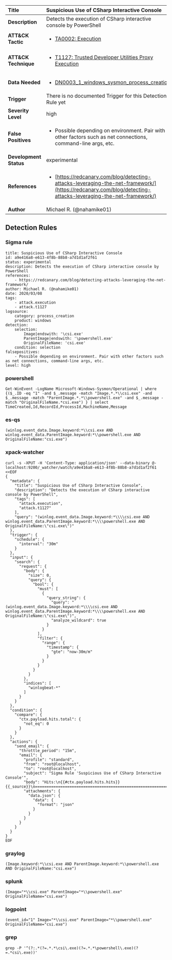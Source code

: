 | Title                    | Suspicious Use of CSharp Interactive Console       |
|:-------------------------|:------------------|
| **Description**          | Detects the execution of CSharp interactive console by PowerShell |
| **ATT&amp;CK Tactic**    |  <ul><li>[TA0002: Execution](https://attack.mitre.org/tactics/TA0002)</li></ul>  |
| **ATT&amp;CK Technique** | <ul><li>[T1127: Trusted Developer Utilities Proxy Execution](https://attack.mitre.org/techniques/T1127)</li></ul>  |
| **Data Needed**          | <ul><li>[DN0003_1_windows_sysmon_process_creation](../Data_Needed/DN0003_1_windows_sysmon_process_creation.md)</li></ul>  |
| **Trigger**              |  There is no documented Trigger for this Detection Rule yet  |
| **Severity Level**       | high |
| **False Positives**      | <ul><li>Possible depending on environment. Pair with other factors such as net connections, command-line args, etc.</li></ul>  |
| **Development Status**   | experimental |
| **References**           | <ul><li>[https://redcanary.com/blog/detecting-attacks-leveraging-the-net-framework/](https://redcanary.com/blog/detecting-attacks-leveraging-the-net-framework/)</li></ul>  |
| **Author**               | Michael R. (@nahamike01) |


## Detection Rules

### Sigma rule

```
title: Suspicious Use of CSharp Interactive Console
id: a9e416a8-e613-4f8b-88b8-a7d1d1af2f61
status: experimental
description: Detects the execution of CSharp interactive console by PowerShell
references:
    - https://redcanary.com/blog/detecting-attacks-leveraging-the-net-framework/
author: Michael R. (@nahamike01)
date: 2020/03/08
tags:
    - attack.execution
    - attack.t1127
logsource:
    category: process_creation
    product: windows
detection:
    selection:
        Image|endswith: '\csi.exe'
        ParentImage|endswith: '\powershell.exe'
        OriginalFileName: 'csi.exe'
    condition: selection
falsepositives:
    - Possible depending on environment. Pair with other factors such as net connections, command-line args, etc.
level: high

```





### powershell
    
```
Get-WinEvent -LogName Microsoft-Windows-Sysmon/Operational | where {($_.ID -eq "1" -and $_.message -match "Image.*.*\\csi.exe" -and $_.message -match "ParentImage.*.*\\powershell.exe" -and $_.message -match "OriginalFileName.*csi.exe") } | select TimeCreated,Id,RecordId,ProcessId,MachineName,Message
```


### es-qs
    
```
(winlog.event_data.Image.keyword:*\\csi.exe AND winlog.event_data.ParentImage.keyword:*\\powershell.exe AND OriginalFileName:"csi.exe")
```


### xpack-watcher
    
```
curl -s -XPUT -H 'Content-Type: application/json' --data-binary @- localhost:9200/_watcher/watch/a9e416a8-e613-4f8b-88b8-a7d1d1af2f61 <<EOF
{
  "metadata": {
    "title": "Suspicious Use of CSharp Interactive Console",
    "description": "Detects the execution of CSharp interactive console by PowerShell",
    "tags": [
      "attack.execution",
      "attack.t1127"
    ],
    "query": "(winlog.event_data.Image.keyword:*\\\\csi.exe AND winlog.event_data.ParentImage.keyword:*\\\\powershell.exe AND OriginalFileName:\"csi.exe\")"
  },
  "trigger": {
    "schedule": {
      "interval": "30m"
    }
  },
  "input": {
    "search": {
      "request": {
        "body": {
          "size": 0,
          "query": {
            "bool": {
              "must": [
                {
                  "query_string": {
                    "query": "(winlog.event_data.Image.keyword:*\\\\csi.exe AND winlog.event_data.ParentImage.keyword:*\\\\powershell.exe AND OriginalFileName:\"csi.exe\")",
                    "analyze_wildcard": true
                  }
                }
              ],
              "filter": {
                "range": {
                  "timestamp": {
                    "gte": "now-30m/m"
                  }
                }
              }
            }
          }
        },
        "indices": [
          "winlogbeat-*"
        ]
      }
    }
  },
  "condition": {
    "compare": {
      "ctx.payload.hits.total": {
        "not_eq": 0
      }
    }
  },
  "actions": {
    "send_email": {
      "throttle_period": "15m",
      "email": {
        "profile": "standard",
        "from": "root@localhost",
        "to": "root@localhost",
        "subject": "Sigma Rule 'Suspicious Use of CSharp Interactive Console'",
        "body": "Hits:\n{{#ctx.payload.hits.hits}}{{_source}}\n================================================================================\n{{/ctx.payload.hits.hits}}",
        "attachments": {
          "data.json": {
            "data": {
              "format": "json"
            }
          }
        }
      }
    }
  }
}
EOF

```


### graylog
    
```
(Image.keyword:*\\csi.exe AND ParentImage.keyword:*\\powershell.exe AND OriginalFileName:"csi.exe")
```


### splunk
    
```
(Image="*\\csi.exe" ParentImage="*\\powershell.exe" OriginalFileName="csi.exe")
```


### logpoint
    
```
(event_id="1" Image="*\\csi.exe" ParentImage="*\\powershell.exe" OriginalFileName="csi.exe")
```


### grep
    
```
grep -P '^(?:.*(?=.*.*\csi\.exe)(?=.*.*\powershell\.exe)(?=.*csi\.exe))'
```



